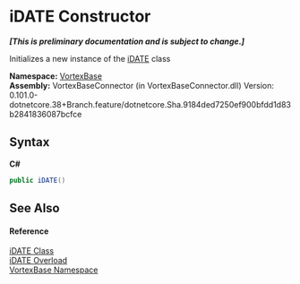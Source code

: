 # iDATE Constructor 
 _**\[This is preliminary documentation and is subject to change.\]**_

Initializes a new instance of the <a href="T_VortexBase_iDATE.md">iDATE</a> class

**Namespace:**&nbsp;<a href="N_VortexBase.md">VortexBase</a><br />**Assembly:**&nbsp;VortexBaseConnector (in VortexBaseConnector.dll) Version: 0.101.0-dotnetcore.38+Branch.feature/dotnetcore.Sha.9184ded7250ef900bfdd1d83b2841836087bcfce

## Syntax

**C#**<br />
``` C#
public iDATE()
```


## See Also


#### Reference
<a href="T_VortexBase_iDATE.md">iDATE Class</a><br /><a href="Overload_VortexBase_iDATE__ctor.md">iDATE Overload</a><br /><a href="N_VortexBase.md">VortexBase Namespace</a><br />